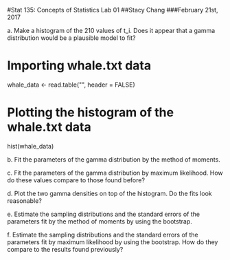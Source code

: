 #Stat 135: Concepts of Statistics Lab 01
##Stacy Chang
###February 21st, 2017

a. Make a histogram of the 210 values of t_i. Does it appear that a gamma distribution
would be a plausible model to fit?

# Importing whale.txt data
whale_data <- read.table("", header = FALSE)

# Plotting the histogram of the whale.txt data
hist(whale_data)




b. Fit the parameters of the gamma distribution by the method of moments.

c. Fit the parameters of the gamma distribution by maximum likelihood. How
do these values compare to those found before?

d. Plot the two gamma densities on top of the histogram. Do the fits look reasonable?

e. Estimate the sampling distributions and the standard errors of the parameters
fit by the method of moments by using the bootstrap.

f. Estimate the sampling distributions and the standard errors of the parameters
fit by maximum likelihood by using the bootstrap. How do they compare to
the results found previously?